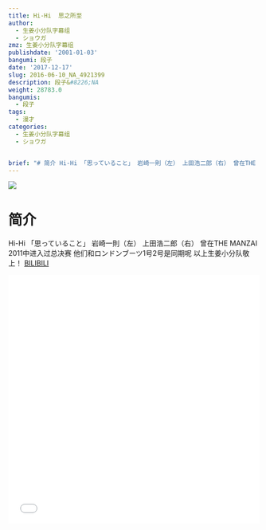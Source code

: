 ```yaml
---
title: Hi-Hi  思之所至
author:
  - 生姜小分队字幕组
  - ショウガ
zmz: 生姜小分队字幕组
publishdate: '2001-01-03'
bangumi: 段子
date: '2017-12-17'
slug: 2016-06-10_NA_4921399
description: 段子&#8226;NA
weight: 28783.0
bangumis:
  - 段子
tags:
  - 漫才
categories:
  - 生姜小分队字幕组
  - ショウガ


brief: "# 简介 Hi-Hi 「思っていること」 岩崎一則（左） 上田浩二郎（右） 曾在THE MANZAI 2011中进入过总决赛 他们和ロンドンブーツ1号2号是同期呢 以上生姜小分队敬上！"
---
```

![](https://i.imgur.com/ZSiJ92L.png)
# 简介  
 Hi-Hi 「思っていること」
岩崎一則（左）  上田浩二郎（右）
曾在THE MANZAI 2011中进入过总决赛
他们和ロンドンブーツ1号2号是同期呢
以上生姜小分队敬上！ 
  [BILIBILI](https://www.bilibili.com/video/av4921399/)

<div class="vcontainer">  <iframe class="video" src="//www.bilibili.com/blackboard/player.html?aid=4921399" width="100%" height="500" frameborder="0" allowfullscreen="allowfullscreen"></iframe></div>
